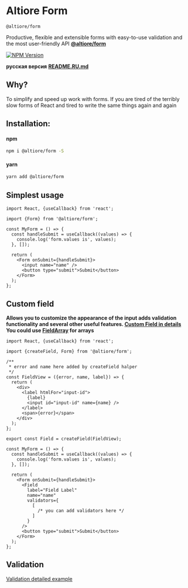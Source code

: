 # Altiore Form

`@altiore/form`

Productive, flexible and extensible forms with easy-to-use validation and the most user-friendly API [**@altiore/form**](https://www.npmjs.com/package/@altiore/form)

<a href="https://www.npmjs.com/package/@altiore/form" target="_blank">
  <img src="https://img.shields.io/npm/v/@altiore/form.svg" alt="NPM Version" />
</a>

**русская версия**
[**README.RU.md**](README.RU.md)

## Why?

To simplify and speed up work with forms. If you are tired of the terribly slow forms of React and tired to write the same things again and again

## Installation:

#### npm

```bash
npm i @altiore/form -S
```

#### yarn

```bash
yarn add @altiore/form
```

## Simplest usage

```tsx
import React, {useCallback} from 'react';

import {Form} from '@altiore/form';

const MyForm = () => {
  const handleSubmit = useCallback((values) => {
    console.log('form.values is', values);
  }, []);

  return (
    <Form onSubmit={handleSubmit}>
      <input name="name" />
      <button type="submit">Submit</button>
    </Form>
  );
};
```

## Custom field

**Allows you to customize the appearance of the input adds validation functionality and several other useful features. [Custom Field in details](.docs/create-field.md)**
**You could use [FieldArray](.docs/create-field-array.md) for arrays**

```tsx
import React, {useCallback} from 'react';

import {createField, Form} from '@altiore/form';

/**
 * error and name here added by createField halper
 */
const FieldView = ({error, name, label}) => {
  return (
    <div>
      <label htmlFor="input-id">
        {label}
        <input id="input-id" name={name} />
      </label>
      <span>{error}</span>
    </div>
  );
};

export const Field = createField(FieldView);

const MyForm = () => {
  const handleSubmit = useCallback((values) => {
    console.log('form.values is', values);
  }, []);

  return (
    <Form onSubmit={handleSubmit}>
      <Field
        label="Field Label"
        name="name"
        validators={
          [
            /* you can add validators here */
          ]
        }
      />
      <button type="submit">Submit</button>
    </Form>
  );
};
```

## Validation

[Validation detailed example](.docs/valid.md)

